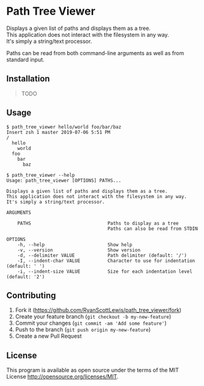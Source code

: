 # Path Tree Viewer

Displays a given list of paths and displays them as a tree.  
This application does not interact with the filesystem in any way.  
It's simply a string/text processor.

Paths can be read from both command-line arguments as well as from standard input.

## Installation

> TODO

## Usage

```
$ path_tree_viewer hello/world foo/bar/baz                                                                                                                                                                                                     Insert zsh 1 master 2019-07-06 5:51 PM
/
  hello
    world
  foo
    bar
      baz
```

```
$ path_tree_viewer --help
Usage: path_tree_viewer [OPTIONS] PATHS...

Displays a given list of paths and displays them as a tree.
This application does not interact with the filesystem in any way.
It's simply a string/text processor.

ARGUMENTS

    PATHS                            Paths to display as a tree
                                     Paths can also be read from STDIN

OPTIONS
    -h, --help                       Show help
    -v, --version                    Show version
    -d, --delimiter VALUE            Path delimiter (default: '/')
    -I, --indent-char VALUE          Character to use for indentation (default: ' ')
    -i, --indent-size VALUE          Size for each indentation level (default: '2')
```

## Contributing

1. Fork it (<https://github.com/RyanScottLewis/path_tree_viewer/fork>)
2. Create your feature branch (`git checkout -b my-new-feature`)
3. Commit your changes (`git commit -am 'Add some feature'`)
4. Push to the branch (`git push origin my-new-feature`)
5. Create a new Pull Request

## License

This program is available as open source under the terms of the MIT License <http://opensource.org/licenses/MIT>.

